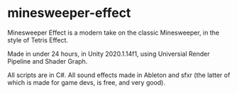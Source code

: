 # minesweeper-effect
Minesweeper Effect is a modern take on the classic Minesweeper, in the style of Tetris Effect.

Made in under 24 hours, in Unity 2020.1.14f1, using Universial Render Pipeline and Shader Graph.

All scripts are in C#. All sound effects made in Ableton and sfxr (the latter of which is made for game devs, is free, and very good).
